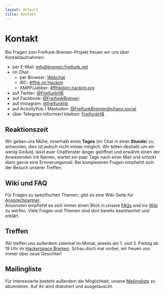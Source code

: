 ```yaml
---
layout: default
title: Kontakt
---
```

Kontakt
=======

Bei Fragen zum Freifunk-Bremen-Projekt freuen wir uns über Kontaktaufnahmen:

* per E-Mail: [info@bremen.freifunk.net](mailto:info@bremen.freifunk.net)
* im Chat:
  * per Browser: <a href="https://webirc.hackint.org/#ircs://irc.hackint.org/#ffhb?nick=Gast_?" target="_blank">Webchat</a>
  * IRC: [#ffhb im Hackint](irc://irc.hackint.org/ffhb)
  * XMPP/Jabber: [#ffhb@irc.hackint.org](xmpp:#ffhb@irc.hackint.org)
* auf Twitter: <a href="https://twitter.com/FreifunkHB" target="_blank">@FreifunkHB</a>
* auf Facebook: <a href="https://www.facebook.com/FreifunkBremen" target="_blank">@FreifunkBremen</a>
* auf Instagram: <a href="https://www.instagram.com/freifunkhb" target="_blank">@freifunkhb</a>
* auf ActivityPub / Mastodon: <a href="https://chaos.social/@FreifunkBremen" target="_blank">@FreifunkBremen@chaos.social</a>
* über Telegram informiert bleiben: <a href="https://t.me/FreifunkHB" target="_blank">FreifunkHB</a>

## Reaktionszeit
Wir geben uns Mühe, innerhalb eines **Tages** (im Chat in einer **Stunde**) zu antworten; dies ist jedoch nicht immer möglich. Wir bitten deshalb um ein wenig Geduld, lasst euer Chatfenster länger geöffnet und erwähnt einen der Anwesenden mit Namen, wartet ein paar Tage nach einer Mail und schickt dann gerne eine Erinnerungsmail. 
Bei komplexeren Fragen empfiehlt sich der Besuch unserer Treffen.

## Wiki und FAQ
Für Fragen zu spezifischen Themen, gibt es eine  Wiki-Seite für [Ansprechpartner](http://wiki.bremen.freifunk.net/Infrastruktur/Ansprechpartner).  
Ansonsten empfiehlt es sich immer einen Blick in unsere [FAQs](faq.html) und ins [Wiki](http://wiki.bremen.freifunk.net/) zu werfen. Viele Fragen und Themen sind dort bereits beantwortet und erklärt.

## Treffen
Wir treffen uns außerdem zweimal im Monat, jeweils am 1. und 3. Freitag ab 19 Uhr im [Hackerspace
Bremen](https://www.hackerspace-bremen.de/anfahrt/). Schau doch mal vorbei, wir
freuen uns immer über neue Gesichter!

## Mailingliste
Für Interessierte besteht außerdem die Möglichkeit, unsere [Mailingliste](https://lists.bremen.freifunk.net/mailman/listinfo/ff-bremen/) zu abonnieren. Auf ihr wird diskutiert und ausgetauscht.
